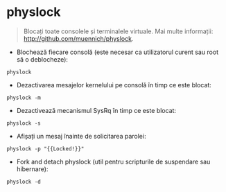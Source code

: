 # physlock

> Blocați toate consolele și terminalele virtuale.
> Mai multe informații: <http://github.com/muennich/physlock>.

- Blochează fiecare consolă (este necesar ca utilizatorul curent sau root să o deblocheze):

`physlock`

- Dezactivarea mesajelor kernelului pe consolă în timp ce este blocat:

`physlock -m`

- Dezactivează mecanismul SysRq în timp ce este blocat:

`physlock -s`

- Afișați un mesaj înainte de solicitarea parolei:

`physlock -p "{{Locked!}}"`

- Fork and detach physlock (util pentru scripturile de suspendare sau hibernare):

`physlock -d`
